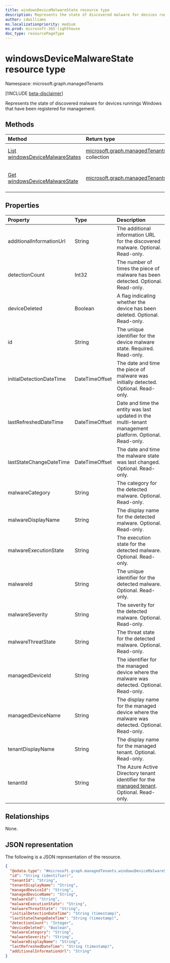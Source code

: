 ```yaml
---
title: windowsDeviceMalwareState resource type
description: Represents the state of discovered malware for devices runnings Windows that have been registered for management.
author: idwilliams
ms.localizationpriority: medium
ms.prod: microsoft-365-lighthouse
doc_type: resourcePageType
---
```


# windowsDeviceMalwareState resource type

Namespace: microsoft.graph.managedTenants

[!INCLUDE [beta-disclaimer](../../includes/beta-disclaimer.md)]

Represents the state of discovered malware for devices runnings Windows that have been registered for management.

## Methods

| Method                                                                                                    | Return type                                                                                                                     | Description                                                                                                                              |
| :-------------------------------------------------------------------------------------------------------- | :------------------------------------------------------------------------------------------------------------------------------ | :--------------------------------------------------------------------------------------------------------------------------------------- |
| [List windowsDeviceMalwareStates](../api/managedtenants-managedtenant-list-windowsdevicemalwarestates.md) | [microsoft.graph.managedTenants.windowsDeviceMalwareState](../resources/managedtenants-windowsdevicemalwarestate.md) collection | Get a list of the [windowsDeviceMalwareState](../resources/managedtenants-windowsdevicemalwarestate.md) objects and their properties.    |
| [Get windowsDeviceMalwareState](../api/managedtenants-windowsdevicemalwarestate-get.md)                   | [microsoft.graph.managedTenants.windowsDeviceMalwareState](../resources/managedtenants-windowsdevicemalwarestate.md)            | Read the properties and relationships of a [windowsDeviceMalwareState](../resources/managedtenants-windowsdevicemalwarestate.md) object. |

## Properties

| Property                 | Type           | Description                                                                                                                        |
| :----------------------- | :------------- | :--------------------------------------------------------------------------------------------------------------------------------- |
| additionalInformationUrl | String         | The additional information URL for the discovered malware. Optional. Read-only.                                                    |
| detectionCount           | Int32          | The number of times the piece of malware has been detected. Optional. Read-only.                                                   |
| deviceDeleted            | Boolean        | A flag indicating whether the device has been deleted. Optional. Read-only.                                                        |
| id                       | String         | The unique identifier for the device malware state. Required. Read-only.                                                           |
| initialDetectionDateTime | DateTimeOffset | The date and time the piece of malware was initially detected. Optional. Read-only.                                                |
| lastRefreshedDateTime    | DateTimeOffset | Date and time the entity was last updated in the multi-tenant management platform. Optional. Read-only.                            |
| lastStateChangeDateTime  | DateTimeOffset | The date and time the malware state was last changed. Optional. Read-only.                                                         |
| malwareCategory          | String         | The category for the detected malware. Optional. Read-only.                                                                        |
| malwareDisplayName       | String         | The display name for the detected malware. Optional. Read-only.                                                                    |
| malwareExecutionState    | String         | The execution state for the detected malware. Optional. Read-only.                                                                 |
| malwareId                | String         | The unique identifier for the detected malware. Optional. Read-only.                                                               |
| malwareSeverity          | String         | The severity for the detected malware. Optional. Read-only.                                                                        |
| malwareThreatState       | String         | The threat state for the detected malware. Optional. Read-only.                                                                    |
| managedDeviceId          | String         | The identifier for the managed device where the malware was detected. Optional. Read-only.                                         |
| managedDeviceName        | String         | The display name for the managed device where the malware was detected. Optional. Read-only.                                       |
| tenantDisplayName        | String         | The display name for the managed tenant. Optional. Read-only.                                                                      |
| tenantId                 | String         | The Azure Active Directory tenant identifier for the [managed tenant](../resources/managedtenants-tenant.md). Optional. Read-only. |

## Relationships

None.

## JSON representation

The following is a JSON representation of the resource.

<!-- {
  "blockType": "resource",
  "keyProperty": "id",
  "@odata.type": "microsoft.graph.managedTenants.windowsDeviceMalwareState",
  "baseType": "microsoft.graph.entity",
  "openType": true
}
-->

```json
{
  "@odata.type": "#microsoft.graph.managedTenants.windowsDeviceMalwareState",
  "id": "String (identifier)",
  "tenantId": "String",
  "tenantDisplayName": "String",
  "managedDeviceId": "String",
  "managedDeviceName": "String",
  "malwareId": "String",
  "malwareExecutionState": "String",
  "malwareThreatState": "String",
  "initialDetectionDateTime": "String (timestamp)",
  "lastStateChangeDateTime": "String (timestamp)",
  "detectionCount": "Integer",
  "deviceDeleted": "Boolean",
  "malwareCategory": "String",
  "malwareSeverity": "String",
  "malwareDisplayName": "String",
  "lastRefreshedDateTime": "String (timestamp)",
  "additionalInformationUrl": "String"
}
```
